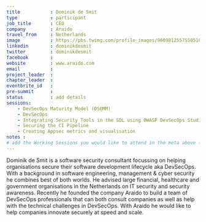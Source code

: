```yaml
---
title           : Dominik de Smit
type            : participant
job_title       : CEO
company         : Araido
travel_from     : Netherlands
image           : https://pbs.twimg.com/profile_images/960981255755051009/jihPzXRr_400x400.jpg
linkedin        : dominikdesmit
twitter         : dominikdesmit
facebook        :
website         : www.araido.com
email           :
project_leader  : 
chapter_leader  :
eventbrite_id   :
pre-summit      :
status          : add details
sessions:
    - DevSecOps Maturity Model (DSOMM)
    - DevSecOps
    - Integrating Security Tools in the SDL using OWASP DevSecOps Studio
    - Securing the CI Pipeline
    - Creating Appsec metrics and visualisation
notes :
# add the Working Sessions you would like to attend in the meta above (use the session's title) e.g. sessions (one per line): -Security Playbooks Diagrams -Hackathon Daily Sessions
---
```


Dominik de Smit is a software security consultant focussing on helping organisations secure their software development lifecycle aka DevSecOps. With a background in software engineering, management & cyber security he combines best of both worlds. He advised large financial, healthcare and government organisations in the Netherlands on IT security and security awareness. Recently he founded the company Araido to build a team of DevSecOps professionals that can both consult companies as well as help with the technical challenges in DevSecOps. With Araido he would like to help companies innovate securely at speed and scale.

<!-- put more details about participant here -->
